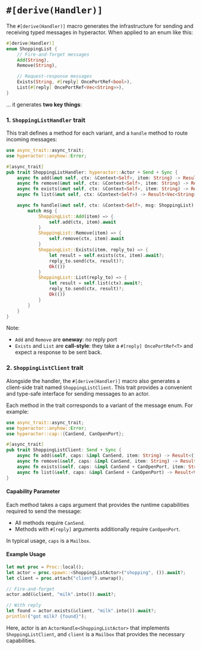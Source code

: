 # `#[derive(Handler)]`

The `#[derive(Handler)]` macro generates the infrastructure for sending and receiving typed messages in hyperactor. When applied to an enum like this:
```rust
#[derive(Handler)]
enum ShoppingList {
    // Fire-and-forget messages
    Add(String),
    Remove(String),

    // Request-response messages
    Exists(String, #[reply] OncePortRef<bool>),
    List(#[reply] OncePortRef<Vec<String>>),
}
```
... it generates **two key things**:

### 1. `ShoppingListHandler` trait
This trait defines a method for each variant, and a `handle` method to route incoming messages:
```rust
use async_trait::async_trait;
use hyperactor::anyhow::Error;

#[async_trait]
pub trait ShoppingListHandler: hyperactor::Actor + Send + Sync {
    async fn add(&mut self, ctx: &Context<Self>, item: String) -> Result<(), Error>;
    async fn remove(&mut self, ctx: &Context<Self>, item: String) -> Result<(), Error>;
    async fn exists(&mut self, ctx: &Context<Self>, item: String) -> Result<bool, Error>;
    async fn list(&mut self, ctx: &Context<Self>) -> Result<Vec<String>, Error>;

    async fn handle(&mut self, ctx: &Context<Self>, msg: ShoppingList) -> Result<(), Error> {
        match msg {
            ShoppingList::Add(item) => {
                self.add(ctx, item).await
            }
            ShoppingList::Remove(item) => {
                self.remove(ctx, item).await
            }
            ShoppingList::Exists(item, reply_to) => {
                let result = self.exists(ctx, item).await?;
                reply_to.send(ctx, result)?;
                Ok(())
            }
            ShoppingList::List(reply_to) => {
                let result = self.list(ctx).await?;
                reply_to.send(ctx, result)?;
                Ok(())
            }
        }
    }
}
```
Note:
  - `Add` and `Remove` are **oneway**: no reply port
  - `Exists` and `List` are **call-style**: they take a `#[reply] OncePortRef<T>` and expect a response to be sent back.

### 2. `ShoppingListClient` trait

Alongside the handler, the `#[derive(Handler)]` macro also generates a client-side trait named `ShoppingListClient`. This trait provides a convenient and type-safe interface for sending messages to an actor.

Each method in the trait corresponds to a variant of the message enum. For example:
```rust
use async_trait::async_trait;
use hyperactor::anyhow::Error;
use hyperactor::cap::{CanSend, CanOpenPort};

#[async_trait]
pub trait ShoppingListClient: Send + Sync {
    async fn add(&self, caps: &impl CanSend, item: String) -> Result<(), Error>;
    async fn remove(&self, caps: &impl CanSend, item: String) -> Result<(), Error>;
    async fn exists(&self, caps: &impl CanSend + CanOpenPort, item: String) -> Result<bool, Error>;
    async fn list(&self, caps: &impl CanSend + CanOpenPort) -> Result<Vec<String>, Error>;
}
```

#### Capability Parameter
Each method takes a caps argument that provides the runtime capabilities required to send the message:
- All methods require `CanSend`.
- Methods with `#[reply]` arguments additionally require `CanOpenPort`.

In typical usage, `caps` is a `Mailbox`.

#### Example Usage
```rust
let mut proc = Proc::local();
let actor = proc.spawn::<ShoppingListActor>("shopping", ()).await?;
let client = proc.attach("client").unwrap();

// Fire-and-forget
actor.add(&client, "milk".into()).await?;

// With reply
let found = actor.exists(&client, "milk".into()).await?;
println!("got milk? {found}");
```
Here, actor is an `ActorHandle<ShoppingListActor>` that implements `ShoppingListClient`, and `client` is a `Mailbox` that provides the necessary capabilities.
